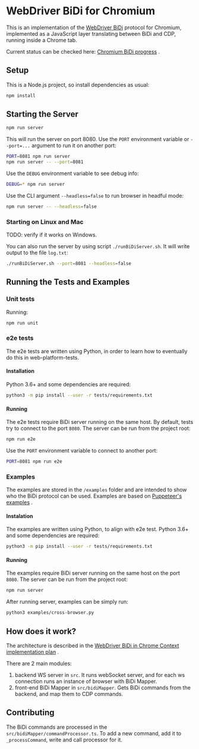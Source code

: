 # WebDriver BiDi for Chromium

This is an implementation of the
[WebDriver BiDi](https://w3c.github.io/webdriver-bidi/) protocol for Chromium,
implemented as a JavaScript layer translating between BiDi and CDP, running
inside a Chrome tab.

Current status can be checked here:
[Chromium BiDi progress](https://docs.google.com/spreadsheets/d/1acM-kHlubpwnW1mFboS9hePawq3u1kf21oQzD16q-Ao/edit?usp=sharing&resourcekey=0-PuLHQYLmDJUOXH_mFO-QiA)
.

## Setup

This is a Node.js project, so install dependencies as usual:

```sh
npm install
```

## Starting the Server

```sh
npm run server
```

This will run the server on port 8080. Use the `PORT` environment variable
or `--port=...` argument to run it on another port:

```sh
PORT=8081 npm run server
npm run server -- --port=8081
```

Use the `DEBUG` environment variable to see debug info:

```sh
DEBUG=* npm run server
```

Use the CLI argument `--headless=false` to run browser in headful mode:

```sh
npm run server -- --headless=false
```

### Starting on Linux and Mac

TODO: verify if it works on Windows.

You can also run the server by using script `./runBiDiServer.sh`. It will write
output to the file `log.txt`:

```sh
./runBiDiServer.sh --port=8081 --headless=false
```

## Running the Tests and Examples

### Unit tests

Running:

```sh
npm run unit
```

### e2e tests

The e2e tests are written using Python, in order to learn how to eventually do
this in web-platform-tests.

#### Installation

Python 3.6+ and some dependencies are required:

```sh
python3 -m pip install --user -r tests/requirements.txt
```

#### Running

The e2e tests require BiDi server running on the same host. By default, tests
try to connect to the port `8080`. The server can be run from the project root:

```sh
npm run e2e
```

Use the `PORT` environment variable to connect to another port:

```sh
PORT=8081 npm run e2e
```

### Examples

The examples are stored in the `/examples` folder and are intended to show who
the BiDi protocol can be used. Examples are based on
[Puppeteer's examples](https://github.com/puppeteer/puppeteer/tree/main/examples)
.

#### Instalation

The examples are written using Python, to align with e2e test. Python 3.6+ and
some dependencies are required:

```sh
python3 -m pip install --user -r tests/requirements.txt
```

#### Running

The examples require BiDi server running on the same host on the port `8080`.
The server can be run from the project root:

```sh
npm run server
```

After running server, examples can be simply run:

```sh
python3 examples/cross-browser.py
```

## How does it work?

The architecture is described in the
[WebDriver BiDi in Chrome Context implementation plan](https://docs.google.com/document/d/1VfQ9tv0wPSnb5TI-MOobjoQ5CXLnJJx9F_PxOMQc8kY)
.

There are 2 main modules:

1. backend WS server in `src`. It runs webSocket server, and for each ws
   connection runs an instance of browser with BiDi Mapper.
2. front-end BiDi Mapper in `src/bidiMapper`. Gets BiDi commands from the
   backend, and map them to CDP commands.

## Contributing

The BiDi commands are processed in the `src/bidiMapper/commandProcessor.ts`. To
add a new command, add it to `_processCommand`, write and call processor for it.
